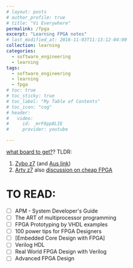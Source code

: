 ```yaml
---
# layout: posts
# author_profile: true
# title: "Vi Everywhere"
permalink: /fpga
excerpt: "Learning FPGA notes"
# last_modified_at: 2016-11-03T11:13:12-04:00
collection: learning
categories:
  - software_engineering
  - learning
tags:
  - software_engineering
  - learning
  - fpga
# toc: true
# toc_sticky: true
# toc_label: "My Table of Contents"
# toc_icon: "cog"
# header:
#   video:
#     id: _mrF0pp8LIE
#     provider: youtube

---
```

[what board to get?](https://substack.com/@hbucher/p-141481494)?
TLDR:
1. [Zybo z7](https://digilent.com/reference/programmable-logic/zybo-z7/start?gad_source=1) (and [Aus link](https://www.digikey.com.au/en/products/detail/digilent-inc/410-351-10/7652757))
2. [Arty z7](https://digilent.com/reference/programmable-logic/arty-z7/intro-to-fpga)
also [discussion on cheap FPGA](https://www.joelw.id.au/FPGA/CheapFPGADevelopmentBoards)

# TO READ:

- [ ] APM - System Developer's Guide  
- [ ] The ART of multiprocessor programming  
- [ ] FPGA Prototyping by VHDL examples  
- [ ] 100 power tips for FPGA Designers  
- [ ] [Embedded Core Design with FPGA]  
- [ ] Verilog HDL  
- [ ] Real World FPGA Design with Verilog  
- [ ] Advanced FPGA Design
